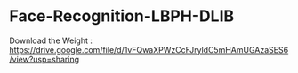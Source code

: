 # Face-Recognition-LBPH-DLIB

Download the Weight : https://drive.google.com/file/d/1vFQwaXPWzCcFJryldC5mHAmUGAzaSES6/view?usp=sharing